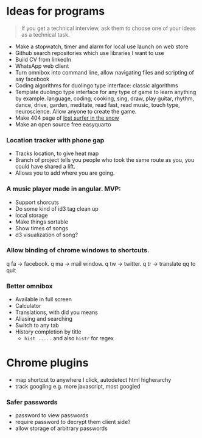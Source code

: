 # Ideas for programs

> If you get a technical interview, ask them to choose one of your ideas as a technical task.

- Make a stopwatch, timer and alarm for local use launch on web store
- Github search repositories which use libraries I want to use
- Build CV from linkedIn
- WhatsApp web client
- Turn omnibox into command line, allow navigating files and scripting of say facebook
- Coding algorithms for duolingo type interface: classic algorithms
- Template duolingo type interface for any type of game to learn anything by example. language, coding, cooking, sing, draw, play guitar, rhythm, dance, drive, garden, meditate, read fast, read music, touch type, neuroscience. Allow anyone to create the game.
- Make 404 page of [lost surfer in the snow](http://www.enthuzed.com/wp-content/uploads/2012/03/cold_winter_surf_enthuzed.jpg) 
- Make an open source free easyquarto

### Location tracker with phone gap
- Tracks location, to give heat map
- Branch of project tells you people who took the same route as you, you could have shared a lift.
- Allows you to add where you are going.

### A music player made in angular. MVP:
- Support shorcuts
- Do some kind of id3 tag clean up
- local storage
- Make things sortable
- Show times of songs
- d3 visualization of song?

### Allow binding of chrome windows to shortcuts.
q fa -> facebook.
q ma -> mail window.
q tw -> twitter.
q tr -> translate
qq to quit

### Better omnibox
- Available in full screen
- Calculator 
- Translations, with did you means
- Aliasing and searching
- Switch to any tab
- History completion by title 
    - `hist .....` and also `histr` for regex

# Chrome plugins
- map shortcut to anywhere I click, autodetect html higherarchy
- track googling e.g. more javascript, most googled

### Safer passwords
- password to view passwords
- require password to decrypt them client side?
- allow storage of arbitrary passwords